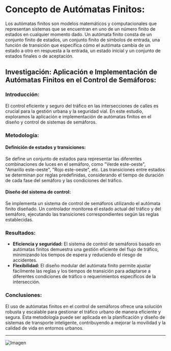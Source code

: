 # Concepto de Autómatas Finitos:

Los autómatas finitos son modelos matemáticos y computacionales que representan sistemas que se encuentran en uno de un número finito de estados en cualquier momento dado. Un autómata finito consta de un conjunto finito de estados, un conjunto finito de símbolos de entrada, una función de transición que especifica cómo el autómata cambia de un estado a otro en respuesta a la entrada, un estado inicial y un conjunto de estados finales o de aceptación.

## Investigación: Aplicación e Implementación de Autómatas Finitos en el Control de Semáforos:

### Introducción:
El control eficiente y seguro del tráfico en las intersecciones de calles es crucial para la gestión urbana y la seguridad vial. En este estudio, exploramos la aplicación e implementación de autómatas finitos en el diseño y control de sistemas de semáforos.

### Metodología:

#### Definición de estados y transiciones:
Se define un conjunto de estados para representar las diferentes combinaciones de luces en el semáforo, como "Verde este-oeste", "Amarillo este-oeste", "Rojo este-oeste", etc. Las transiciones entre estados se determinan por reglas predefinidas, considerando el tiempo de duración de cada fase del semáforo y las condiciones del tráfico.

#### Diseño del sistema de control:
Se implementa un sistema de control de semáforos utilizando el autómata finito diseñado. Un controlador monitorea el estado actual del tráfico y del semáforo, ejecutando las transiciones correspondientes según las reglas establecidas.

### Resultados:

- **Eficiencia y seguridad:** El sistema de control de semáforos basado en autómatas finitos demuestra una gestión eficiente del flujo de tráfico, minimizando los tiempos de espera y reduciendo el riesgo de accidentes.
- **Flexibilidad:** El diseño modular del autómata finito permite ajustar fácilmente las reglas y los tiempos de transición para adaptarse a diferentes condiciones de tráfico o requerimientos específicos de la intersección.

### Conclusiones:
El uso de autómatas finitos en el control de semáforos ofrece una solución robusta y escalable para gestionar el tráfico urbano de manera eficiente y segura. Esta metodología puede ser aplicada en la planificación y diseño de sistemas de transporte inteligente, contribuyendo a mejorar la movilidad y la calidad de vida en entornos urbanos.

------------
![Imagen](https://i.ytimg.com/vi/qmna_x2F2D0/maxresdefault.jpg)
